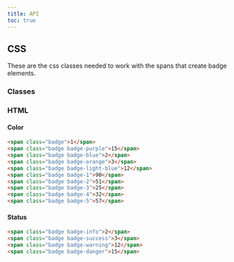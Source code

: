 ```yaml
---
title: API
toc: true
---
```


## CSS

These are the css classes needed to work with the spans that create badge elements.

### Classes

<DocComponentApi component="ClrBadge" item="css" />

### HTML

#### Color

```html
<span class="badge">1</span>
<span class="badge badge-purple">15</span>
<span class="badge badge-blue">2</span>
<span class="badge badge-orange">3</span>
<span class="badge badge-light-blue">12</span>
<span class="badge badge-1">90</span>
<span class="badge badge-2">51</span>
<span class="badge badge-3">25</span>
<span class="badge badge-4">32</span>
<span class="badge badge-5">57</span>
```

#### Status

```html
<span class="badge badge-info">2</span>
<span class="badge badge-success">3</span>
<span class="badge badge-warning">12</span>
<span class="badge badge-danger">15</span>
```
